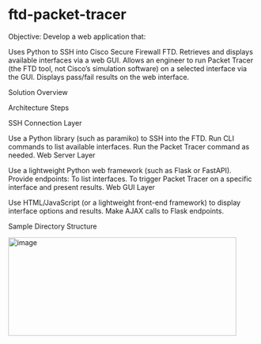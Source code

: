 # ftd-packet-tracer

Objective:
Develop a web application that:

Uses Python to SSH into Cisco Secure Firewall FTD.
Retrieves and displays available interfaces via a web GUI.
Allows an engineer to run Packet Tracer (the FTD tool, not Cisco’s simulation software) on a selected interface via the GUI.
Displays pass/fail results on the web interface.

Solution Overview

Architecture Steps

SSH Connection Layer

Use a Python library (such as paramiko) to SSH into the FTD.
Run CLI commands to list available interfaces.
Run the Packet Tracer command as needed.
Web Server Layer

Use a lightweight Python web framework (such as Flask or FastAPI).
Provide endpoints:
To list interfaces.
To trigger Packet Tracer on a specific interface and present results.
Web GUI Layer

Use HTML/JavaScript (or a lightweight front-end framework) to display interface options and results.
Make AJAX calls to Flask endpoints.

Sample Directory Structure

<img width="461" height="199" alt="image" src="https://github.com/user-attachments/assets/d113eaef-17c6-462a-8b85-52d5f81345f8" />


